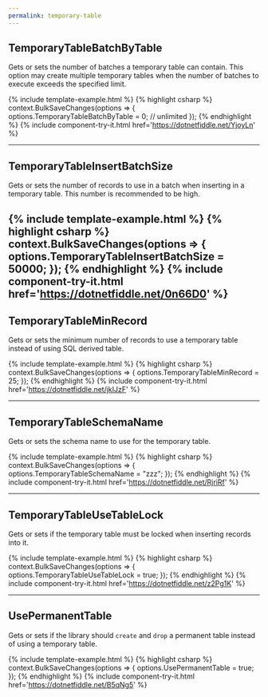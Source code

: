 ```yaml
---
permalink: temporary-table
---
```


## TemporaryTableBatchByTable
Gets or sets the number of batches a temporary table can contain. This option may create multiple temporary tables when the number of batches to execute exceeds the specified limit.

{% include template-example.html %} 
{% highlight csharp %}
context.BulkSaveChanges(options =>
{
   options.TemporaryTableBatchByTable = 0; // unlimited
});
{% endhighlight %}
{% include component-try-it.html href='https://dotnetfiddle.net/YjoyLn' %}

---

## TemporaryTableInsertBatchSize
Gets or sets the number of records to use in a batch when inserting in a temporary table. This number is recommended to be high.

{% include template-example.html %} 
{% highlight csharp %}
context.BulkSaveChanges(options =>
{
   options.TemporaryTableInsertBatchSize = 50000;
});
{% endhighlight %}
{% include component-try-it.html href='https://dotnetfiddle.net/0n66D0' %}
---

## TemporaryTableMinRecord
Gets or sets the minimum number of records to use a temporary table instead of using SQL derived table.

{% include template-example.html %} 
{% highlight csharp %}
context.BulkSaveChanges(options =>
{
   options.TemporaryTableMinRecord = 25;
});
{% endhighlight %}
{% include component-try-it.html href='https://dotnetfiddle.net/jkIJzF' %}

---

## TemporaryTableSchemaName
Gets or sets the schema name to use for the temporary table.

{% include template-example.html %} 
{% highlight csharp %}
context.BulkSaveChanges(options =>
{
   options.TemporaryTableSchemaName = "zzz";
});
{% endhighlight %}
{% include component-try-it.html href='https://dotnetfiddle.net/RjriRf' %}

---

## TemporaryTableUseTableLock
Gets or sets if the temporary table must be locked when inserting records into it.

{% include template-example.html %} 
{% highlight csharp %}
context.BulkSaveChanges(options =>
{
   options.TemporaryTableUseTableLock = true;
});
{% endhighlight %}
{% include component-try-it.html href='https://dotnetfiddle.net/z2Pg1K' %}

---

## UsePermanentTable
Gets or sets if the library should `create` and `drop` a permanent table instead of using a temporary table.

{% include template-example.html %} 
{% highlight csharp %}
context.BulkSaveChanges(options =>
{
   options.UsePermanentTable = true;
});
{% endhighlight %}
{% include component-try-it.html href='https://dotnetfiddle.net/B5qNg5' %}
